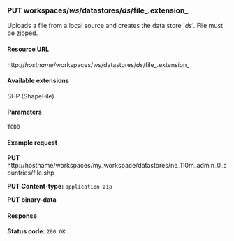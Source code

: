### PUT workspaces/_ws_/datastores/_ds_/file_.extension_

Uploads a file from a local source and creates the data store `_ds_'.
File must be zipped.

#### Resource URL

http://_hostname_/workspaces/_ws_/datastores/_ds_/file_.extension_

#### Available extensions

SHP (ShapeFile).

#### Parameters

`TODO`

#### Example request

**PUT** http://hostname/workspaces/my_workspace/datastores/ne_110m_admin_0_countries/file.shp

**PUT Content-type:** `application-zip`

**PUT binary-data**

#### Response

**Status code:** `200 OK`
